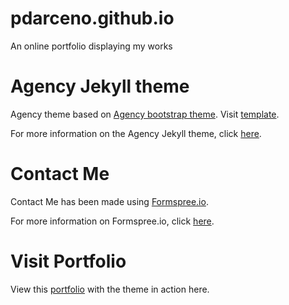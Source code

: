 # pdarceno.github.io
An online portfolio displaying my works

# Agency Jekyll theme
Agency theme based on [Agency bootstrap theme](https://startbootstrap.com/theme/agency).
Visit [template](https://y7kim.github.io/agency-jekyll-theme/).

For more information on the Agency Jekyll theme, click [here](https://jekyllrb.com/).

# Contact Me
Contact Me has been made using [Formspree.io](https://formspree.io).

For more information on Formspree.io, click [here](https://help.formspree.io/hc/en-us).

# Visit Portfolio
View this [portfolio](https://pdarceno.github.io/pdarceno) with the theme in action here.
